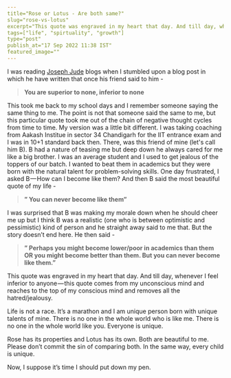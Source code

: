 ```yaml
---
title="Rose or Lotus - Are both same?"
slug="rose-vs-lotus"
excerpt="This quote was engraved in my heart that day. And till day, whenever I feel inferior to anyone — this quote comes from my unconscious mind and reaches to the top of my conscious mind and removes all the hatred/jealousy."
tags=["life", "spirtuality", "growth"]
type="post"
publish_at="17 Sep 2022 11:38 IST"
featured_image=""
---
```


I was reading [Joseph Jude]([https://jjude.com](https://jjude.com)) blogs when I stumbled upon a blog post in which he have written that once his friend said to him -

> **You are superior to none, inferior to none**

This took me back to my school days and I remember someone saying the same thing to me. The point is not that someone said the same to me, but this particular quote took me out of the chain of negative thought cycles from time to time. My version was a little bit different. I was taking coaching from Aakash Institue in sector 34 Chandigarh for the IIT entrance exam and I was in 10+1 standard back then. There, was this friend of mine (let's call him B). B had a nature of teasing me but deep down he always cared for me like a big brother. I was an average student and I used to get jealous of the toppers of our batch. I wanted to beat them in academics but they were born with the natural talent for problem-solving skills. One day frustrated, I asked B — How can I become like them? And then B said the most beautiful quote of my life -

> **” You can never become like them”**

I was surprised that B was making my morale down when he should cheer me up but I think B was a realistic (one who is between optimistic and pessimistic) kind of person and he straight away said to me that. But the story doesn’t end here. He then said -

> **” Perhaps you might become lower/poor in academics than them OR you might become better than them. But you can never become like them.”**

This quote was engraved in my heart that day. And till day, whenever I feel inferior to anyone — this quote comes from my unconscious mind and reaches to the top of my conscious mind and removes all the hatred/jealousy.

Life is not a race. It’s a marathon and I am unique person born with unique talents of mine. There is no one in the whole world who is like me. There is no one in the whole world like you. Everyone is unique.

Rose has its properties and Lotus has its own. Both are beautiful to me. Please don’t commit the sin of comparing both. In the same way, every child is unique.

Now, I suppose it’s time I should put down my pen.
